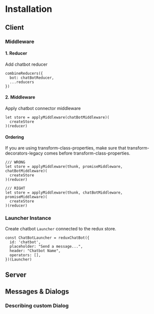 # Installation 

## Client

### Middleware 
#### 1. Reducer

Add chatbot reducer

```
combineReducers({
  bot: chatBotReducer,
  ...reducers
})
```


#### 2. Middleware
 
Apply chatbot connector middleware
```
let store = applyMiddleware(chatBotMiddleware)(
  createStore
)(reducer)
```

#### Ordering
If you are using transform-class-properties, make sure that transform-decorators-legacy comes before transform-class-properties.

```
/// WRONG
let store = applyMiddleware(thunk, promiseMiddleware, chatBotMiddleware)(
  createStore
)(reducer)

/// RIGHT
let store = applyMiddleware(thunk, chatBotMiddleware, promiseMiddleware)(
  createStore
)(reducer)
```

###  Launcher Instance
Create chatbot `Launcher` connected to the redux store.
 
```
const ChatBotLauncher = reduxChatBot({
  id: 'chatbot',
  placeholder: "Send a message...",
  header: "Chatbot Name",
  operators: [],
})(Launcher)
```

## Server


## Messages & Dialogs

### Describing custom Dialog

